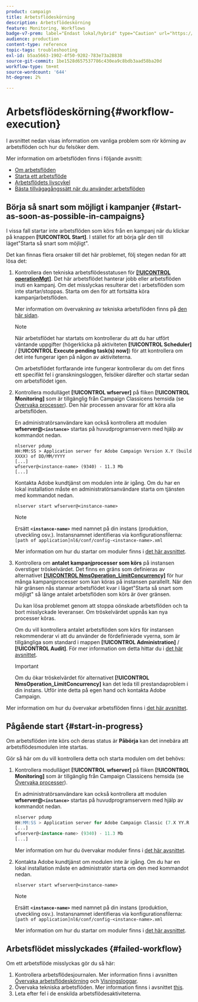 ```yaml
---
product: campaign
title: Arbetsflödeskörning
description: Arbetsflödeskörning
feature: Monitoring, Workflows
badge-v7-prem: label="Endast lokal/hybrid" type="Caution" url="https://experienceleague.adobe.com/docs/campaign-classic/using/installing-campaign-classic/architecture-and-hosting-models/hosting-models-lp/hosting-models.html?lang=sv" tooltip="Gäller endast lokala och hybrida driftsättningar"
audience: production
content-type: reference
topic-tags: troubleshooting
exl-id: b5aa5663-1902-4f50-9202-783e73a28838
source-git-commit: 1be1528d657537786c430ea9c8bdb3aad58ba20d
workflow-type: tm+mt
source-wordcount: '644'
ht-degree: 2%

---
```


# Arbetsflödeskörning{#workflow-execution}



I avsnittet nedan visas information om vanliga problem som rör körning av arbetsflöden och hur du felsöker dem.

Mer information om arbetsflöden finns i följande avsnitt:

* [Om arbetsflöden](../../workflow/using/about-workflows.md)
* [Starta ett arbetsflöde](../../workflow/using/starting-a-workflow.md)
* [Arbetsflödets livscykel](../../workflow/using/workflow-life-cycle.md)
* [Bästa tillvägagångssätt när du använder arbetsflöden](../../workflow/using/workflow-best-practices.md)

## Börja så snart som möjligt i kampanjer {#start-as-soon-as-possible-in-campaigns}

I vissa fall startar inte arbetsflöden som körs från en kampanj när du klickar på knappen **[!UICONTROL Start]**. I stället för att börja går den till läget&quot;Starta så snart som möjligt&quot;.

Det kan finnas flera orsaker till det här problemet, följ stegen nedan för att lösa det:

1. Kontrollera den tekniska arbetsflödesstatusen för [**[!UICONTROL operationMgt]**](../../workflow/using/about-technical-workflows.md). Det här arbetsflödet hanterar jobb eller arbetsflöden inuti en kampanj. Om det misslyckas resulterar det i arbetsflöden som inte startar/stoppas. Starta om den för att fortsätta köra kampanjarbetsflöden.

   Mer information om övervakning av tekniska arbetsflöden finns på [den här sidan](../../workflow/using/monitoring-technical-workflows.md).

   >[!NOTE]
   >
   >När arbetsflödet har startats om kontrollerar du att du har utfört väntande uppgifter (högerklicka på aktiviteten **[!UICONTROL Scheduler]** / **[!UICONTROL Execute pending task(s) now]**) för att kontrollera om det inte fungerar igen på någon av aktiviteterna.

   Om arbetsflödet fortfarande inte fungerar kontrollerar du om det finns ett specifikt fel i granskningsloggen, felsöker därefter och startar sedan om arbetsflödet igen.

1. Kontrollera modulläget **[!UICONTROL wfserver]** på fliken **[!UICONTROL Monitoring]** som är tillgänglig från Campaign Classicens hemsida (se [Övervaka processer](../../production/using/monitoring-processes.md)). Den här processen ansvarar för att köra alla arbetsflöden.

   En administratörsanvändare kan också kontrollera att modulen **wfserver@`<instance>`** startas på huvudprogramservern med hjälp av kommandot nedan.

   ```
   nlserver pdump
   HH:MM:SS > Application server for Adobe Campaign Version X.Y (build XXXX) of DD/MM/YYYY
   [...]
   wfserver@<instance-name> (9340) - 11.3 Mb
   [...]
   ```

   Kontakta Adobe kundtjänst om modulen inte är igång. Om du har en lokal installation måste en administratörsanvändare starta om tjänsten med kommandot nedan.

   ```
   nlserver start wfserver@<instance-name>
   ```

   >[!NOTE]
   >
   >Ersätt **`<instance-name>`** med namnet på din instans (produktion, utveckling osv.). Instansnamnet identifieras via konfigurationsfilerna:
   >`[path of application]nl6/conf/config-<instance-name>.xml`

   Mer information om hur du startar om moduler finns i [det här avsnittet](../../production/using/usual-commands.md#module-launch-commands).

1. Kontrollera om **antalet kampanjprocesser som körs** på instansen överstiger tröskelvärdet. Det finns en gräns som definieras av alternativet [**[!UICONTROL NmsOperation_LimitConcurrency]**](../../installation/using/configuring-campaign-options.md#campaign-e-workflow-management) för hur många kampanjprocesser som kan köras på instansen parallellt. När den här gränsen nås stannar arbetsflödet kvar i läget&quot;Starta så snart som möjligt&quot; så länge antalet arbetsflöden som körs är över gränsen.

   Du kan lösa problemet genom att stoppa oönskade arbetsflöden och ta bort misslyckade leveranser. Om tröskelvärdet uppnås kan nya processer köras.

   Om du vill kontrollera antalet arbetsflöden som körs för instansen rekommenderar vi att du använder de fördefinierade vyerna, som är tillgängliga som standard i mappen **[!UICONTROL Administration]** / **[!UICONTROL Audit]**. För mer information om detta hittar du i [det här avsnittet](../../workflow/using/monitoring-workflow-execution.md#filtering-workflows-status).

   >[!IMPORTANT]
   >
   >Om du ökar tröskelvärdet för alternativet **[!UICONTROL NmsOperation_LimitConcurrency]** kan det leda till prestandaproblem i din instans. Utför inte detta på egen hand och kontakta Adobe Campaign.

Mer information om hur du övervakar arbetsflöden finns i [det här avsnittet](../../workflow/using/monitoring-workflow-execution.md).

## Pågående start {#start-in-progress}

Om arbetsflöden inte körs och deras status är **Påbörja** kan det innebära att arbetsflödesmodulen inte startas.

Gör så här om du vill kontrollera detta och starta modulen om det behövs:

1. Kontrollera modulläget **[!UICONTROL wfserver]** på fliken **[!UICONTROL Monitoring]** som är tillgänglig från Campaign Classicens hemsida (se [Övervaka processer](../../production/using/monitoring-processes.md)).

   En administratörsanvändare kan också kontrollera att modulen **wfserver@`<instance>`** startas på huvudprogramservern med hjälp av kommandot nedan.

   ```sql
   nlserver pdump
   HH:MM:SS > Application server for Adobe Campaign Classic (7.X YY.R build XXX@SHA1) of DD/MM/YYYY
   [...]
   wfserver@<instance-name> (9340) - 11.3 Mb
   [...]
   ```

   Mer information om hur du övervakar moduler finns i [det här avsnittet](../../production/using/usual-commands.md#monitoring-commands-).

1. Kontakta Adobe kundtjänst om modulen inte är igång. Om du har en lokal installation måste en administratör starta om den med kommandot nedan.

   ```
   nlserver start wfserver@<instance-name>
   ```

   >[!NOTE]
   >
   >Ersätt **`<instance-name>`** med namnet på din instans (produktion, utveckling osv.). Instansnamnet identifieras via konfigurationsfilerna:
   >`[path of application]nl6/conf/config-<instance-name>.xml`

   Mer information om hur du startar om moduler finns i [det här avsnittet](../../production/using/usual-commands.md#module-launch-commands).

## Arbetsflödet misslyckades {#failed-workflow}

Om ett arbetsflöde misslyckas gör du så här:

1. Kontrollera arbetsflödesjournalen. Mer information finns i avsnitten [Övervaka arbetsflödeskörning](../../workflow/using/monitoring-workflow-execution.md) och [Visningsloggar](../../workflow/using/monitoring-workflow-execution.md#displaying-logs).
1. Övervaka tekniska arbetsflöden. Mer information finns i avsnittet [this](../../workflow/using/monitoring-technical-workflows.md).
1. Leta efter fel i de enskilda arbetsflödesaktiviteterna.
